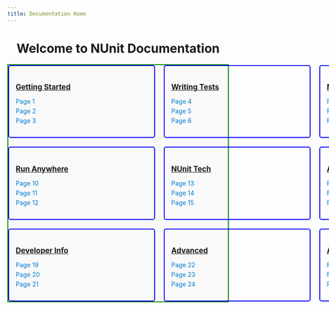 ```yaml
---
title: Documentation Home
---
```


<style>
  /* Inline CSS (or link to an external stylesheet) */
.containerlp {
  display: grid;
  border: 2px solid green;
  grid-template-columns: repeat(3, 1fr); /* 3 columns layout */
  gap: 20px;
  max-width: 1200px;
  margin: 0 auto; /* Center the container */
  padding: 0;
  box-sizing: border-box;
  background-color: #f9f9f9; /* Add background color to visualize container */
}
  .block {
    border: 2px solid blue;
    padding: 15px;
    border-radius: 5px;
    min-width: 300px; /* Prevents blocks from becoming too small */
  }
  .block h2 { font-size: 1.2em; margin-bottom: 10px; }
  .block ul { list-style: none; padding: 0; }
  .block li { margin-bottom: 5px; }
  .block li a { text-decoration: none; color: #007acc; }
  .block li a:hover { text-decoration: underline; }
</style>

<div style="text-align: center;">
  <h1>Welcome to NUnit Documentation</h1>
</div>

<div class="containerlp">
  <!-- Block 1 -->
  <div class="block" style="grid-column: 1;">
    <h2><a href="getting-started/index.md"><strong>Getting Started</strong></a></h2>
    <ul>
      <li><a href="getting-started/index.md">Page 1</a></li>
      <li><a href="getting-started/index.md">Page 2</a></li>
      <li><a href="getting-started/index.md">Page 3</a></li>
    </ul>
  </div>
  <!-- Block 2 -->
  <div class="block" style="grid-column: 2;">
    <h2><a href="writing-tests/index.md"><strong>Writing Tests</strong></a></h2>
    <ul>
      <li><a href="writing-tests/index.md">Page 4</a></li>
      <li><a href="writing-tests/index.md">Page 5</a></li>
      <li><a href="writing-tests/index.md">Page 6</a></li>
    </ul>
  </div>
  <!-- Block 3 -->
  <div class="block" style="grid-column: 3;">
    <h2><a href="news/index.html"><strong>News</strong></a></h2>
    <ul>
      <li><a href="news/index.md">Page 7</a></li>
      <li><a href="news/index.md">Page 8</a></li>
      <li><a href="news/index.md">Page 9</a></li>
    </ul>
  </div>
  <!-- Block 4 -->
  <div class="block" style="grid-column: 1;">
    <h2><a href="run-anywhere/index.md"><strong>Run Anywhere</strong></a></h2>
    <ul>
      <li><a href="run-anywhere/index.md">Page 10</a></li>
      <li><a href="run-anywhere/index.md">Page 11</a></li>
      <li><a href="run-anywhere/index.md">Page 12</a></li>
    </ul>
  </div>
  <!-- Block 5 -->
  <div class="block" style="grid-column: 2;">
    <h2><a href="nunit-tech/index.md"><strong>NUnit Tech</strong></a></h2>
    <ul>
      <li><a href="nunit-tech/index.md">Page 13</a></li>
      <li><a href="nunit-tech/index.md">Page 14</a></li>
      <li><a href="nunit-tech/index.md">Page 15</a></li>
    </ul>
  </div>
  <!-- Block 6 -->
  <div class="block" style="grid-column: 3;">
    <h2><a href="articles/index.md"><strong>Articles</strong></a></h2>
    <ul>
      <li><a href="articles/index.md">Page 16</a></li>
      <li><a href="articles/index.md">Page 17</a></li>
      <li><a href="articles/index.md">Page 18</a></li>
    </ul>
  </div>
  <!-- Block 7 -->
  <div class="block" style="grid-column: 1;">
    <h2><a href="developer-info/index.md"><strong>Developer Info</strong></a></h2>
    <ul>
      <li><a href="developer-info/index.md">Page 19</a></li>
      <li><a href="developer-info/index.md">Page 20</a></li>
      <li><a href="developer-info/index.md">Page 21</a></li>
    </ul>
  </div>
  <!-- Block 8 -->
  <div class="block" style="grid-column: 2;">
    <h2><a href="advanced/index.md"><strong>Advanced</strong></a></h2>
    <ul>
      <li><a href="advanced/index.md">Page 22</a></li>
      <li><a href="advanced/index.md">Page 23</a></li>
      <li><a href="advanced/index.md">Page 24</a></li>
    </ul>
  </div>
  <!-- Block 9 -->
  <div class="block" style="grid-column: 3;">
    <h2><a href="archive/index.md"><strong>Archive</strong></a></h2>
    <ul>
      <li><a href="archive/index.md">Page 25</a></li>
      <li><a href="archive/index.md">Page 26</a></li>
      <li><a href="archive/index.md">Page 27</a></li>
    </ul>
  </div>
</div>
